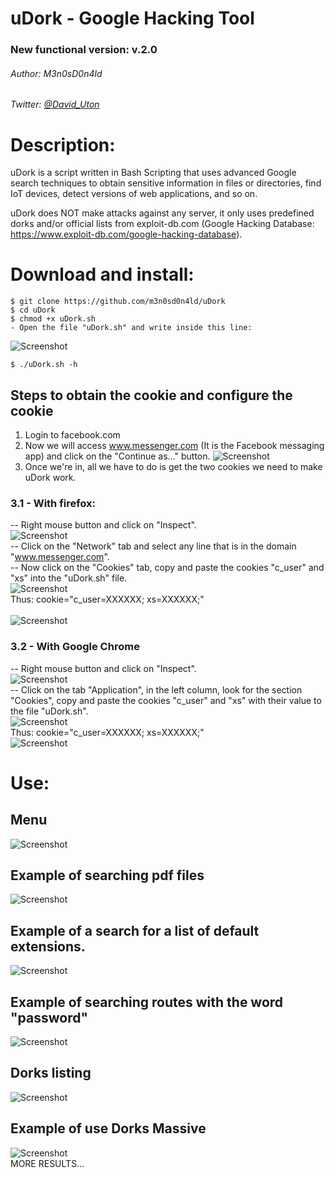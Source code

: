 # uDork - Google Hacking Tool
### New functional version: v.2.0

###### Author: M3n0sD0n4ld
###### Twitter: [@David_Uton](https://twitter.com/David_Uton)

# Description:

uDork is a script written in Bash Scripting that uses advanced Google search techniques to obtain sensitive information in files or directories, find IoT devices, detect versions of web applications, and so on.

uDork does NOT make attacks against any server, it only uses predefined dorks and/or official lists from exploit-db.com (Google Hacking Database: https://www.exploit-db.com/google-hacking-database).

# Download and install:
```
$ git clone https://github.com/m3n0sd0n4ld/uDork
$ cd uDork
$ chmod +x uDork.sh
- Open the file "uDork.sh" and write inside this line:
```
![Screenshot](https://github.com/m3n0sd0n4ld/uDork/blob/master/images/1.png)
```
$ ./uDork.sh -h
```

## Steps to obtain the cookie and configure the cookie
1. Login to facebook.com
2. Now we will access www.messenger.com (It is the Facebook messaging app) and click on the "Continue as..." button.
![Screenshot](https://github.com/m3n0sd0n4ld/uDork/blob/master/images/2.png)
3. Once we're in, all we have to do is get the two cookies we need to make uDork work.

### 3.1 - With firefox:
-- Right mouse button and click on "Inspect".
<br>
![Screenshot](https://github.com/m3n0sd0n4ld/uDork/blob/master/images/3.png)
<br>
-- Click on the "Network" tab and select any line that is in the domain "www.messenger.com".
<br>
-- Now click on the "Cookies" tab, copy and paste the cookies "c_user" and "xs" into the "uDork.sh" file.
<br>
![Screenshot](https://github.com/m3n0sd0n4ld/uDork/blob/master/images/4.png)
<br>
Thus: cookie="c_user=XXXXXX; xs=XXXXXX;"
<br>
<br>
![Screenshot](https://github.com/m3n0sd0n4ld/uDork/blob/master/images/1.png)
<br>

### 3.2 - With Google Chrome
-- Right mouse button and click on "Inspect".
<br>
![Screenshot](https://github.com/m3n0sd0n4ld/uDork/blob/master/images/5.png)
<br>
--  Click on the tab "Application", in the left column, look for the section "Cookies", copy and paste the cookies "c_user" and "xs" with their value to the file "uDork.sh".
<br>
![Screenshot](https://github.com/m3n0sd0n4ld/uDork/blob/master/images/6.png)
<br>
Thus: cookie="c_user=XXXXXX; xs=XXXXXX;"
<br>
![Screenshot](https://github.com/m3n0sd0n4ld/uDork/blob/master/images/1.png)
<br>


# Use:

## Menu
![Screenshot](https://github.com/m3n0sd0n4ld/uDork/blob/master/images/7.png)

## Example of searching pdf files
![Screenshot](https://github.com/m3n0sd0n4ld/uDork/blob/master/images/8.png)

## Example of a search for a list of default extensions.
![Screenshot](https://github.com/m3n0sd0n4ld/uDork/blob/master/images/12.png)

## Example of searching routes with the word "password"
![Screenshot](https://github.com/m3n0sd0n4ld/uDork/blob/master/images/9.png)

## Dorks listing
![Screenshot](https://github.com/m3n0sd0n4ld/uDork/blob/master/images/10.png)

## Example of use Dorks Massive 
![Screenshot](https://github.com/m3n0sd0n4ld/uDork/blob/master/images/11.png)
<br>
MORE RESULTS...
